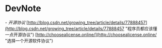 # DevNote

*- 开源协议*
[http://blog.csdn.net/growing_tree/article/details/77888457](http://blog.csdn.net/growing_tree/article/details/77888457 "程序员都应该懂一点开源协议")
[http://choosealicense.online/](http://choosealicense.online/ "选择一个开源软件协议")
 
